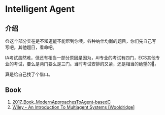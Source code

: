# Intelligent Agent

## 介绍
😓这个部分实在是不知道能不能帮到你噢。各种纳什均衡的题目，你们先自己写写吧。其他题目，看命吧。

IA考试虽然难，但还有相当一部分原因是因为，AI专业的考试有四门，ECS其他专业的考试，要么是两门要么是三门。当时考试安排的又紧，还是相当的绝望的🥶。

算是给自己找了个借口。

## Book
1. [2017_Book_ModernApproachesToAgent-basedC]()
2. [Wiley - An Introduction To Multiagent Systems \[Wooldridge\]]()


